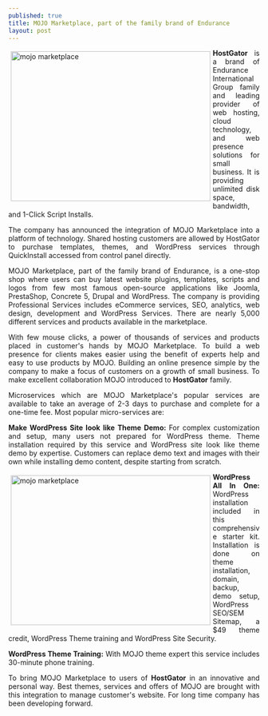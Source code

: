 ```yaml
---
published: true
title: MOJO Marketplace, part of the family brand of Endurance
layout: post
---
```

<a href="https://www.sitegeek.com/hostgator" title="mojo marketplace"> <img src="https://ananovareviews.files.wordpress.com/2016/09/mojomarketplace.jpg" alt="mojo marketplace" width="400" height="300" title="mojo marketplace" style="float:left;  margin:5px;"></a>

<p style="text-align:justify;"><b>HostGator</b> is a brand of Endurance International Group family and leading provider of web hosting, cloud technology, and web presence solutions for small business. It is providing unlimited disk space, bandwidth, and 1-Click Script Installs.</p>

<p style="text-align:justify;">The company has announced the integration of MOJO Marketplace into a platform of technology. Shared hosting customers are allowed by HostGator to purchase templates, themes, and WordPress services through QuickInstall accessed from control panel directly.</p>

<p style="text-align:justify;">MOJO Marketplace, part of the family brand of Endurance, is a one-stop shop where users can buy latest website plugins, templates, scripts and logos from few most famous open-source applications like Joomla, PrestaShop, Concrete 5, Drupal and WordPress. The company is providing Professional Services includes eCommerce services, SEO, analytics, web design, development and WordPress Services. There are nearly 5,000 different services and products available in the marketplace.</p>

<p style="text-align:justify;">With few mouse clicks, a power of thousands of services and products placed in customer's hands by MOJO Marketplace. To build a web presence for clients makes easier using the benefit of experts help and easy to use products by MOJO. 
Building an online presence simple by the company to make a focus of customers on a growth of small business. To make excellent collaboration MOJO introduced to <b>HostGator</b> family.</p>

<p style="text-align:justify;">Microservices which are MOJO Marketplace's popular services are available to take an average of 2-3 days to purchase and complete for a one-time fee. Most popular micro-services are:</p>

<p style="text-align:justify;"><b>Make WordPress Site look like Theme Demo: </b>For complex customization and setup, many users not prepared for WordPress theme. Theme installation required by this service and WordPress site look like theme demo by expertise. Customers can replace demo text and images with their own while installing demo content, despite starting from scratch.</p>

<a href="https://www.sitegeek.com/wordpresshosting.com.au" title="mojo marketplace"> <img src="https://ananovareviews.files.wordpress.com/2016/09/mojomarketplacea.jpg" alt="mojo marketplace" width="400" height="300" style="float:left;  margin:5px;"/></a>

<p style="text-align:justify;"><b>WordPress All In One:</b> WordPress installation included in this comprehensive starter kit. Installation is done on theme installation, domain, backup, demo setup, WordPress SEO/SEM Sitemap, a $49 theme credit, WordPress Theme training and WordPress Site Security.</p>

<p style="text-align:justify;"><b>WordPress Theme Training:</b> With MOJO theme expert this service includes 30-minute phone training.</p>

<p style="text-align:justify;">To bring MOJO Marketplace to users of <b>HostGator</b> in an innovative and personal way. Best themes, services and offers of MOJO are brought with this integration to manage customer's website. For long time company has been developing forward.</p>